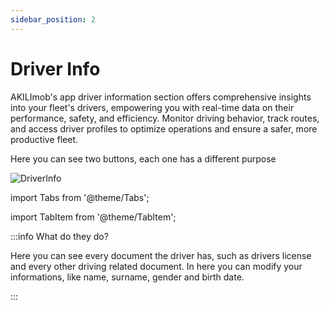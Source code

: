 ```yaml
---
sidebar_position: 2
---
```


# Driver Info

AKILImob's app driver information section offers comprehensive insights into your fleet's drivers, empowering you with real-time data on their performance, safety, and efficiency. Monitor driving behavior, track routes, and access driver profiles to optimize operations and ensure a safer, more productive fleet.

<p>Here you can see two buttons, each one has a different purpose</p>

![DriverInfo](/img/driverinfo.png)



import Tabs from '@theme/Tabs';

import TabItem from '@theme/TabItem';

:::info What do they do?

<Tabs>
  <TabItem value="Show Documents" label="Show Documents">Here you can see every document the driver has, such as drivers license and every other driving related document.</TabItem>
  <TabItem value="Modify Information" label="Modify Information">In here you can modify your informations, like name, surname, gender and birth date.</TabItem>

  
</Tabs>

:::




